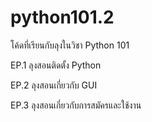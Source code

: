 # python101.2
โค้ดที่เรียนกับลุงในวิชา Python 101


EP.1 ลุงสอนติดตั้ง Python

EP.2 ลุงสอนเกี่ยวกับ GUI

EP.3 ลุงสอนเกี่ยวกับการสมัครและใช้งาน
